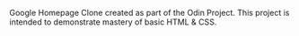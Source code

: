 Google Homepage Clone created as part of the Odin Project. This project is intended to demonstrate mastery of basic HTML & CSS.